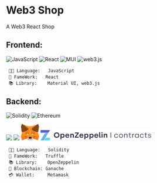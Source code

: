 # Web3 Shop

A Web3 React Shop

## Frontend:

![JavaScript](https://img.shields.io/badge/JavaScript-323330?style=for-the-badge&logo=javascript&logoColor=F7DF1E) ![React](https://img.shields.io/badge/react-%2320232a.svg?style=for-the-badge&logo=react&logoColor=%2361DAFB) ![MUI](https://img.shields.io/badge/Material%20UI-007FFF?style=for-the-badge&logo=mui&logoColor=white) ![web3.js](https://img.shields.io/badge/web3.js-F16822?style=for-the-badge&logo=web3.js&logoColor=white)

```bash
 👩‍💻 Language:   JavaScript
 🚀 FameWork:   React
 📚 Library:    Material UI, web3.js
```

## Backend:

![Solidity](https://img.shields.io/badge/Solidity-e6e6e6?style=for-the-badge&logo=solidity&logoColor=black) ![Ethereum](https://img.shields.io/badge/Ethereum-3C3C3D?style=for-the-badge&logo=Ethereum&logoColor=white)

<img src="https://trufflesuite.com/img/truffle-logo-dark.svg" width="40"> <img src="https://trufflesuite.com/img/ganache-logo-dark.svg" width="29"> <img src="https://raw.githubusercontent.com/MetaMask/metamask-mobile/main/logo.png"> <img src="https://raw.githubusercontent.com/OpenZeppelin/openzeppelin-contracts/master/logo.svg" width="60%">

```bash
 👩‍💻 Language:   Solidity
 🚀 FameWork:   Truffle
 📚 Library:    OpenZeppelin
 🔗 Blockchain: Ganache
 💳 Wallet:     Metamask
```
